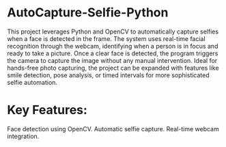 # AutoCapture-Selfie-Python
This project leverages Python and OpenCV to automatically capture selfies when a face is detected in the frame. The system uses real-time facial recognition through the webcam, identifying when a person is in focus and ready to take a picture. Once a clear face is detected, the program triggers the camera to capture the image without any manual intervention. Ideal for hands-free photo capturing, the project can be expanded with features like smile detection, pose analysis, or timed intervals for more sophisticated selfie automation.

# Key Features:

Face detection using OpenCV.
Automatic selfie capture.
Real-time webcam integration.
